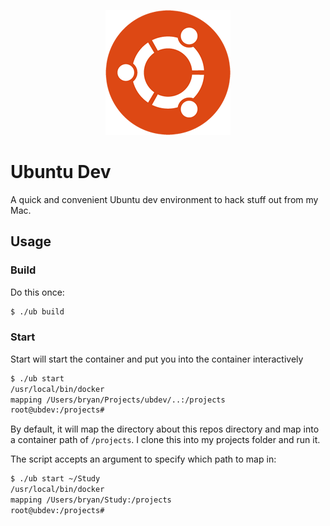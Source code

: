 <p align="center">
  <img src="res/ubuntu.png">
</p>

# Ubuntu Dev

A quick and convenient Ubuntu dev environment to hack stuff out from my Mac.

## Usage

### Build

Do this once:
```bash
$ ./ub build
```

### Start

Start will start the container and put you into the container interactively

```bash
$ ./ub start
/usr/local/bin/docker
mapping /Users/bryan/Projects/ubdev/..:/projects
root@ubdev:/projects#
```

By default, it will map the directory about this repos directory and map into a container path of `/projects`.  I clone this into my projects folder and run it.

The script accepts an argument to specify which path to map in:
```bash
$ ./ub start ~/Study
/usr/local/bin/docker
mapping /Users/bryan/Study:/projects
root@ubdev:/projects# 
```
